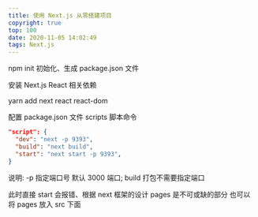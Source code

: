 ```yaml
---
title: 使用 Next.js 从零搭建项目
copyright: true
top: 100
date: 2020-11-05 14:02:49
tags: Next.js
---
```


npm init 初始化、生成 package.json 文件

安装 Next.js React 相关依赖

yarn add next react react-dom

配置 package.json 文件 scripts 脚本命令 

```json
"script": {
  "dev": "next -p 9393",
  "build": "next build",
  "start": "next start -p 9393",
}
```
说明: -p 指定端口号 默认 3000 端口; build 打包不需要指定端口

此时直接 start 会报错、根据 next 框架的设计 pages 是不可或缺的部分 也可以将 pages 放入 src 下面
